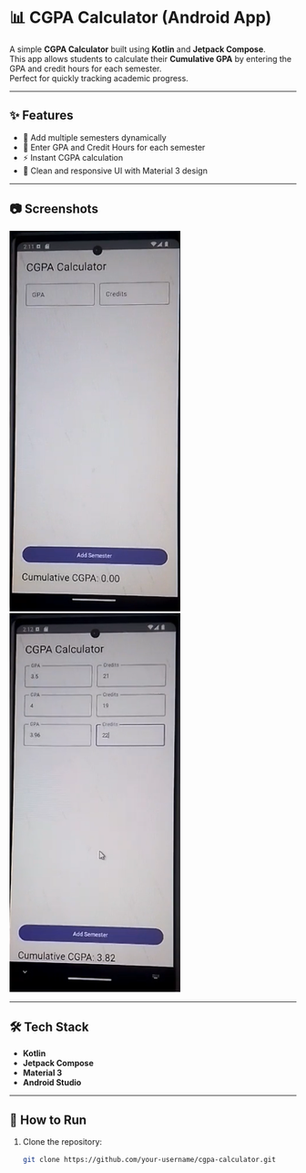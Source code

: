# 📊 CGPA Calculator (Android App)

A simple **CGPA Calculator** built using **Kotlin** and **Jetpack Compose**.  
This app allows students to calculate their **Cumulative GPA** by entering the GPA and credit hours for each semester.  
Perfect for quickly tracking academic progress.

---

## ✨ Features
- 📅 Add multiple semesters dynamically
- 📝 Enter GPA and Credit Hours for each semester
- ⚡ Instant CGPA calculation
- 📱 Clean and responsive UI with Material 3 design

---

## 📷 Screenshots

<img src="first.png" width="300" /> <img src="second.png" width="300"  />

---

## 🛠️ Tech Stack
- **Kotlin**
- **Jetpack Compose**
- **Material 3**
- **Android Studio**

---

## 🚀 How to Run
1. Clone the repository:
   ```bash
   git clone https://github.com/your-username/cgpa-calculator.git
